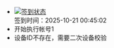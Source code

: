 - [![签到状态](https://github.com/p7wm/Cloud189-Actions/actions/workflows/main.yml/badge.svg?branch=main)](https://github.com/p7wm/Cloud189-Actions/actions/workflows/main.yml) <br> 签到时间：2025-10-21 00:45:02
- 开始执行帐号1
- 设备ID不存在，需要二次设备校验
